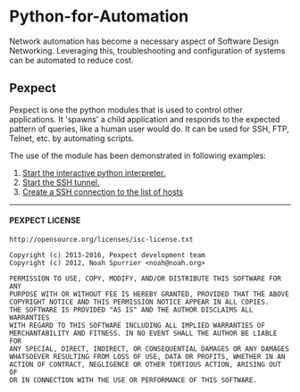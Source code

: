# Python-for-Automation

Network automation has become a necessary aspect of Software Design Networking. Leveraging this, troubleshooting and configuration of systems can be automated to reduce cost.


## Pexpect

Pexpect is one the python modules that is used to control other applications. It 'spawns' a child application and responds to the expected pattern of queries, like a human user would do. It can be used for SSH, FTP, Telnet, etc. by automating scripts.

The use of the module has been demonstrated in following examples:
1. [Start the interactive python interpreter.](/Explain/python.md)
2. [Start the SSH tunnel.](/Explain/ssh_tunnel.md)
3. [Create a SSH connection to the list of hosts](/Explain/hive.md)


---
#### PEXPECT LICENSE
    
    http://opensource.org/licenses/isc-license.txt

    Copyright (c) 2013-2016, Pexpect development team
    Copyright (c) 2012, Noah Spurrier <noah@noah.org>

    PERMISSION TO USE, COPY, MODIFY, AND/OR DISTRIBUTE THIS SOFTWARE FOR ANY
    PURPOSE WITH OR WITHOUT FEE IS HEREBY GRANTED, PROVIDED THAT THE ABOVE
    COPYRIGHT NOTICE AND THIS PERMISSION NOTICE APPEAR IN ALL COPIES.
    THE SOFTWARE IS PROVIDED "AS IS" AND THE AUTHOR DISCLAIMS ALL WARRANTIES
    WITH REGARD TO THIS SOFTWARE INCLUDING ALL IMPLIED WARRANTIES OF
    MERCHANTABILITY AND FITNESS. IN NO EVENT SHALL THE AUTHOR BE LIABLE FOR
    ANY SPECIAL, DIRECT, INDIRECT, OR CONSEQUENTIAL DAMAGES OR ANY DAMAGES
    WHATSOEVER RESULTING FROM LOSS OF USE, DATA OR PROFITS, WHETHER IN AN
    ACTION OF CONTRACT, NEGLIGENCE OR OTHER TORTIOUS ACTION, ARISING OUT OF
    OR IN CONNECTION WITH THE USE OR PERFORMANCE OF THIS SOFTWARE.
